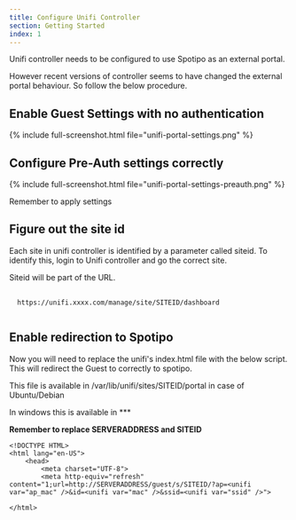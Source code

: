 ```yaml
---
title: Configure Unifi Controller
section: Getting Started
index: 1
---
```


Unifi controller needs to be configured to use Spotipo as an external portal. 

However recent versions of controller seems to have changed the external portal behaviour. So follow the below procedure.

## Enable Guest Settings with no authentication

{% include full-screenshot.html file="unifi-portal-settings.png" %}

## Configure Pre-Auth settings correctly

{% include full-screenshot.html file="unifi-portal-settings-preauth.png" %}

Remember to apply settings

## Figure out the site id

Each site in unifi controller is identified by a parameter called siteid. To identify this, login to Unifi controller and go the correct site.

Siteid will be part of the URL.

<pre>
  <code class="shell">
  https://unifi.xxxx.com/manage/site/SITEID/dashboard
  </code>
</pre>


## Enable redirection to Spotipo

Now you will need to replace the unifi's index.html file with the below script. This will redirect the Guest to correctly to spotipo.

This file is available in /var/lib/unifi/sites/SITEID/portal in case of Ubuntu/Debian

In windows this is available in ***


**Remember to replace SERVERADDRESS and SITEID**


    <!DOCTYPE HTML>
    <html lang="en-US">
        <head>
            <meta charset="UTF-8">
            <meta http-equiv="refresh" content="1;url=http://SERVERADDRESS/guest/s/SITEID/?ap=<unifi var="ap_mac" />&id=<unifi var="mac" />&ssid=<unifi var="ssid" />">

    </html>



